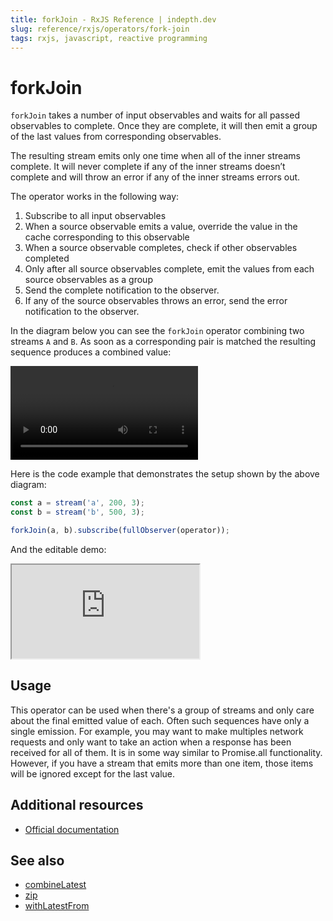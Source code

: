 ```yaml
---
title: forkJoin - RxJS Reference | indepth.dev
slug: reference/rxjs/operators/fork-join
tags: rxjs, javascript, reactive programming
---
```


# forkJoin

`forkJoin` takes a number of input observables and waits for all passed observables to complete. Once they are complete, it will then emit a group of the last values from corresponding observables.

The resulting stream emits only one time when all of the inner streams complete. It will never complete if any of the inner streams doesn’t complete and will throw an error if any of the inner streams errors out.

The operator works in the following way:

1. Subscribe to all input observables
2. When a source observable emits a value, override the value in the cache corresponding to this observable
3. When a source observable completes, check if other observables completed
4. Only after all source observables complete, emit the values from each source observables as a group
5. Send the complete notification to the observer.
6. If any of the source observables throws an error, send the error notification to the observer.

In the diagram below you can see the `forkJoin` operator combining two streams `A` and `B`. As soon as a corresponding pair is matched the resulting sequence produces a combined value:

<video>
    <source src="https://images.indepth.dev/references/rxjs/operators/fork-join.mp4" type="video/mp4">
</video>

Here is the code example that demonstrates the setup shown by the above diagram:

```javascript
const a = stream('a', 200, 3);
const b = stream('b', 500, 3);

forkJoin(a, b).subscribe(fullObserver(operator));
```

And the editable demo:

<iframe src="https://stackblitz.com/edit/indepth-rxjs-fork-join?embed=1&file=index.ts"></iframe>

## Usage

This operator can be used when there's a group of streams and only care about the final emitted value of each. Often such sequences have only a single emission. For example, you may want to make multiples network requests and only want to take an action when a response has been received for all of them. It is in some way similar to Promise.all functionality. However, if you have a stream that emits more than one item, those items will be ignored except for the last value.

## Additional resources

- [Official documentation](https://rxjs-dev.firebaseapp.com/api/operators/forkJoin)

## See also

- [combineLatest](https://indepth.dev/reference/rxjs/operators/combine-latest)
- [zip](https://indepth.dev/reference/rxjs/operators/zip)
- [withLatestFrom](https://indepth.dev/reference/rxjs/operators/with-latest-from)

